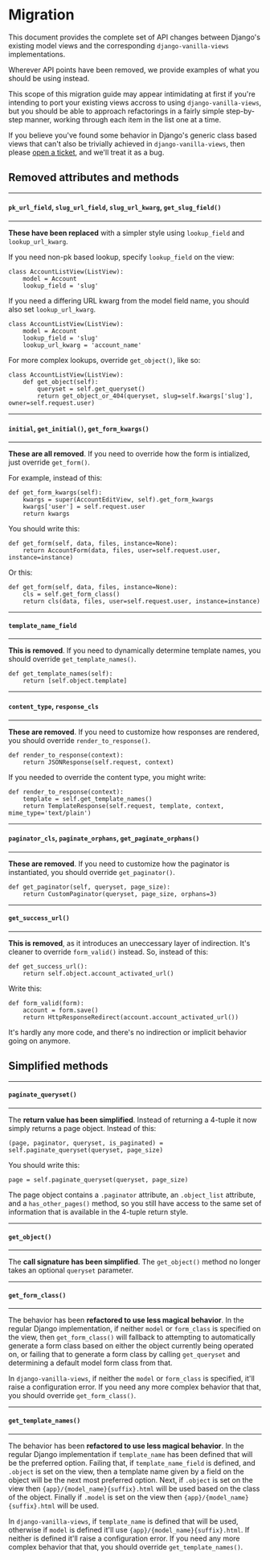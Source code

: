 # Migration

This document provides the complete set of API changes between Django's existing model views and the corresponding `django-vanilla-views` implementations.

Wherever API points have been removed, we provide examples of what you should be using instead.

This scope of this migration guide may appear intimidating at first if you're intending to port your existing views accross to using `django-vanilla-views`, but you should be able to approach refactorings in a fairly simple step-by-step manner, working through each item in the list one at a time.

If you believe you've found some behavior in Django's generic class based views that can't also be trivially achieved in `django-vanilla-views`, then please [open a ticket][tickets], and we'll treat it as a bug.

## Removed attributes and methods

---

#### `pk_url_field`, `slug_url_field`, `slug_url_kwarg`, `get_slug_field()`

---

**These have been replaced** with a simpler style using `lookup_field` and `lookup_url_kwarg`.

If you need non-pk based lookup, specify `lookup_field` on the view:

    class AccountListView(ListView):
        model = Account
        lookup_field = 'slug'

If you need a differing URL kwarg from the model field name, you should also set `lookup_url_kwarg`.

    class AccountListView(ListView):
        model = Account
        lookup_field = 'slug'
        lookup_url_kwarg = 'account_name'

For more complex lookups, override `get_object()`, like so:

    class AccountListView(ListView):
		def get_object(self):
		    queryset = self.get_queryset()
		    return get_object_or_404(queryset, slug=self.kwargs['slug'], owner=self.request.user)

---

#### `initial`, `get_initial()`, `get_form_kwargs()`

---

**These are all removed**.  If you need to override how the form is intialized, just override `get_form()`.

For example, instead of this:

	def get_form_kwargs(self):
	    kwargs = super(AccountEditView, self).get_form_kwargs
	    kwargs['user'] = self.request.user
	    return kwargs

You should write this:

    def get_form(self, data, files, instance=None):
        return AccountForm(data, files, user=self.request.user, instance=instance)

Or this:

    def get_form(self, data, files, instance=None):
        cls = self.get_form_class()
        return cls(data, files, user=self.request.user, instance=instance)

---

#### `template_name_field`

---

**This is removed**.  If you need to dynamically determine template names, you should override `get_template_names()`.

    def get_template_names(self):
        return [self.object.template]

---

#### `content_type`, `response_cls`

---

**These are removed**.  If you need to customize how responses are rendered, you should override `render_to_response()`.

    def render_to_response(context):
        return JSONResponse(self.request, context)

If you needed to override the content type, you might write:

    def render_to_response(context):
    	template = self.get_template_names()
        return TemplateResponse(self.request, template, context, mime_type='text/plain')

---

#### `paginator_cls`, `paginate_orphans`, `get_paginate_orphans()`

---

**These are removed**.  If you need to customize how the paginator is instantiated, you should override `get_paginator()`.

    def get_paginator(self, queryset, page_size):
        return CustomPaginator(queryset, page_size, orphans=3)

---

#### `get_success_url()`

---

**This is removed**, as it introduces an uneccessary layer of indirection.  It's cleaner to override `form_valid()` instead.  So, instead of this:

    def get_success_url():
        return self.object.account_activated_url()

Write this:

    def form_valid(form):
        account = form.save()
        return HttpResponseRedirect(account.account_activated_url())

It's hardly any more code, and there's no indirection or implicit behavior going on anymore.

## Simplified methods

---

#### `paginate_queryset()`

---

The **return value has been simplified**.  Instead of returning a 4-tuple it now simply returns a page object.  Instead of this:

	(page, paginator, queryset, is_paginated) = self.paginate_queryset(queryset, page_size)

You should write this:

    page = self.paginate_queryset(queryset, page_size)

The page object contains a `.paginator` attribute, an `.object_list` attribute, and a `has_other_pages()` method, so you still have access to the same set of information that is available in the 4-tuple return style.

---

#### `get_object()`

---

The **call signature has been simplified**.  The `get_object()` method no longer takes an optional `queryset` parameter.

---

#### `get_form_class()`

---

The behavior has been **refactored to use less magical behavior**.  In the regular Django implementation, if neither `model` or `form_class` is specified on the view, then `get_form_class()` will fallback to attempting to automatically generate a form class based on either the object currently being operated on, or failing that to generate a form class by calling `get_queryset` and determining a default model form class from that.

In `django-vanilla-views`, if neither the `model` or `form_class` is specified, it'll raise a configuration error.  If you need any more complex behavior that that, you should override `get_form_class()`.

---

#### `get_template_names()`

---

The behavior has been **refactored to use less magical behavior**.  In the regular Django implementation if `template_name` has been defined that will be the preferred option.  Failing that, if `template_name_field` is defined, and `.object` is set on the view, then a template name given by a field on the object will be the next most preferred option.  Next, if `.object` is set on the view then `{app}/{model_name}{suffix}.html` will be used based on the class of the object.  Finally if `.model` is set on the view then  `{app}/{model_name}{suffix}.html` will be used.

In `django-vanilla-views`, if `template_name` is defined that will be used, otherwise if `model` is defined it'll use `{app}/{model_name}{suffix}.html`.  If neither is defined it'll raise a configuration error.  If you need any more complex behavior that that, you should override `get_template_names()`.

[tickets]: https://github.com/tomchristie/django-vanilla-views/issues
